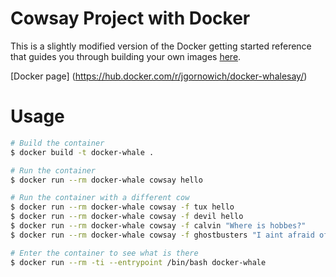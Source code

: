 # Cowsay Project with Docker

This is a slightly modified version of the Docker getting started reference that guides you through building your own images [here](https://docs.docker.com/engine/getstarted/step_four/).

[Docker page] (https://hub.docker.com/r/jgornowich/docker-whalesay/)

# Usage
 
```bash
# Build the container
$ docker build -t docker-whale .

# Run the container 
$ docker run --rm docker-whale cowsay hello

# Run the container with a different cow
$ docker run --rm docker-whale cowsay -f tux hello
$ docker run --rm docker-whale cowsay -f devil hello
$ docker run --rm docker-whale cowsay -f calvin "Where is hobbes?"
$ docker run --rm docker-whale cowsay -f ghostbusters "I aint afraid of no ghost"

# Enter the container to see what is there
$ docker run --rm -ti --entrypoint /bin/bash docker-whale
```
